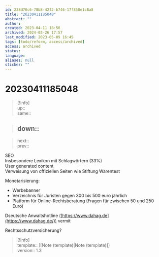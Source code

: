 ```yaml
---
id: 238d70c6-78b8-42f2-b746-17f858e1c8a8
title: "20230411185048"
abstract: ""
author: 
created: 2023-04-11 18:50
archived: 2024-03-26 17:57
last_modified: 2023-05-09 16:45
tags: [todo/reform, access/archived]
access: archived
status: 
language: 
aliases: null
sticker: ""
---
```


# 20230411185048

> [!Info]  
> up::  
> same::  
>

> down::
> ---  

>
> next::  
> prev::

SEO  
Insbesondere Lexikon mit Schlagwörtern (33%)  
User generated content  
Verweisung von offiziellen Seiten wie Stiftung Warentest

Monetarisierung:

- Werbebanner
- Verzeichnis für Juristen gegen 300 bis 500 euro jährlich
- Platform für Online-Rechtsberatung (Fragen für zwischen 50 und 250 Euro)

Dseutsche Anwaltshotline ([https://www.dahag.de](https://www.dahag.de/)) vermit

Rechtsschutzversicherung?

> [!Info]  
> template:: [[Note (template)|Note (template)]]  
> version:: 1.3

